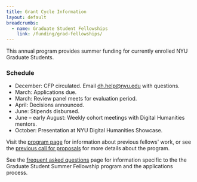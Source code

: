```yaml
---
title: Grant Cycle Information
layout: default
breadcrumbs:
  - name: Graduate Student Fellowships
    link: /funding/grad-fellowships/
---
```


This annual program provides summer funding for currently enrolled NYU Graduate Students.

### Schedule
* December: CFP circulated. Email dh.help@nyu.edu with questions.
* March: Applications due.
* March: Review panel meets for evaluation period.
* April: Decisions announced.
* June: Stipends disbursed.
* June – early August: Weekly cohort meetings with Digital Humanities mentors.
* October: Presentation at NYU Digital Humanities Showcase.

Visit the [program page](/funding/grad-fellowships/) for information about previous fellows' work, or see the [previous call for proposals](/funding/grad-fellowships/sample-call/) for more details about the program.  

See the [frequent asked questions](/funding/grad-fellowships/faq) page for information specific to the the Graduate Student Summer Fellowship program and the applications process.
